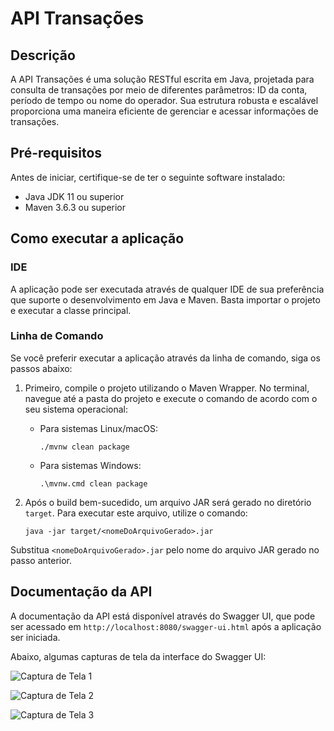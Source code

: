 # API Transações 

## Descrição 

A API Transações é uma solução RESTful escrita em Java, projetada para consulta de transações por meio de diferentes parâmetros: ID da conta, período de tempo ou nome do operador. Sua estrutura robusta e escalável proporciona uma maneira eficiente de gerenciar e acessar informações de transações.

## Pré-requisitos
Antes de iniciar, certifique-se de ter o seguinte software instalado:

- Java JDK 11 ou superior
- Maven 3.6.3 ou superior

## Como executar a aplicação 

### IDE

A aplicação pode ser executada através de qualquer IDE de sua preferência que suporte o desenvolvimento em Java e Maven. Basta importar o projeto e executar a classe principal.

### Linha de Comando

Se você preferir executar a aplicação através da linha de comando, siga os passos abaixo:

1. Primeiro, compile o projeto utilizando o Maven Wrapper. No terminal, navegue até a pasta do projeto e execute o comando de acordo com o seu sistema operacional:

    - Para sistemas Linux/macOS:

        ```shell
        ./mvnw clean package
        ```

    - Para sistemas Windows:

        ```shell
        .\mvnw.cmd clean package
        ```

2. Após o build bem-sucedido, um arquivo JAR será gerado no diretório `target`. Para executar este arquivo, utilize o comando:

    ```shell
    java -jar target/<nomeDoArquivoGerado>.jar
    ```

Substitua `<nomeDoArquivoGerado>.jar` pelo nome do arquivo JAR gerado no passo anterior.

## Documentação da API 

A documentação da API está disponível através do Swagger UI, que pode ser acessado em `http://localhost:8080/swagger-ui.html` após a aplicação ser iniciada.

Abaixo, algumas capturas de tela da interface do Swagger UI:

![Captura de Tela 1](https://github.com/ceerqueira/API-Transacoes/assets/50030996/a04161db-ad7b-44ad-9b47-2a2bc8e5c169.png)

![Captura de Tela 2](https://github.com/ceerqueira/API-Transacoes/assets/50030996/d3e4a071-2bc4-4d0f-80d4-32344b390b1c.png)

![Captura de Tela 3](https://github.com/ceerqueira/API-Transacoes/assets/50030996/4e25a5c3-2d5d-463b-a946-7ac391dd3972.png)


